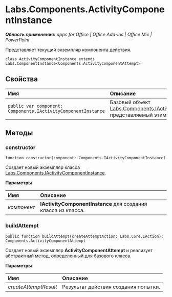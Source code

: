 
# Labs.Components.ActivityComponentInstance

 _**Область применения:** apps for Office | Office Add-ins | Office Mix | PowerPoint_

Представляет текущий экземпляр компонента действия.

```
class ActivityComponentInstance extends Labs.ComponentInstance<Components.ActivityComponentAttempt>
```


## Свойства


|**Имя**|**Описание**|
|:-----|:-----|
| `public var component: Components.IActivityComponentInstance`|Базовый объект [Labs.Components.IActivityComponentInstance](../../reference/office-mix/labs.components.iactivitycomponentinstance.md), представляемый этим классом.|

## Методы




### constructor

 `function constructor(component: Components.IActivityComponentInstance)`

Создает новый экземпляр класса [Labs.Components.IActivityComponentInstance](../../reference/office-mix/labs.components.iactivitycomponentinstance.md).

 **Параметры**


|**Имя**|**Описание**|
|:-----|:-----|
| _компонент_|**IActivityComponentInstance** для создания класса из класса.|

### buildAttempt

 `public function buildAttempt(createAttemptAction: Labs.Core.IAction): Components.ActivityComponentAttempt`

Создает новый экземпляр **ActivityComponentAttempt** и реализует абстрактный метод, определенный для базового класса.

 **Параметры**


|**Имя**|**Описание**|
|:-----|:-----|
| _createAttemptResult_|Результат действия создания попытки.|
